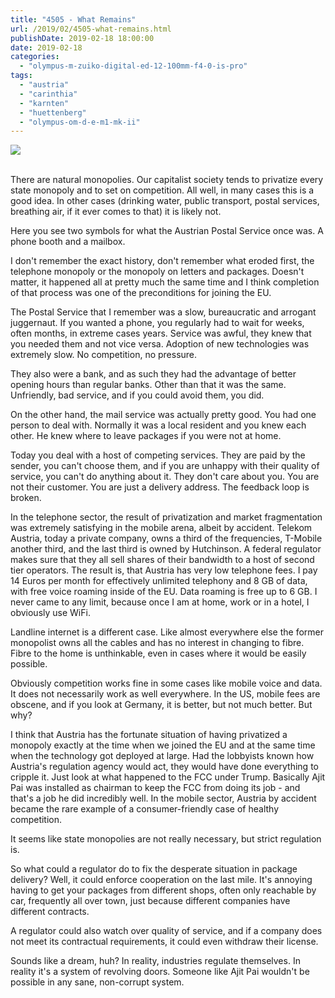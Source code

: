 ```yaml
---
title: "4505 - What Remains"
url: /2019/02/4505-what-remains.html
publishDate: 2019-02-18 18:00:00
date: 2019-02-18
categories: 
  - "olympus-m-zuiko-digital-ed-12-100mm-f4-0-is-pro"
tags: 
  - "austria"
  - "carinthia"
  - "karnten"
  - "huettenberg"
  - "olympus-om-d-e-m1-mk-ii"
---
```

<div class="container">
<div class="center"><a target="_blank" href="https://d25zfm9zpd7gm5.cloudfront.net/1200x1200/2017/20171124_154717_lr.jpg"><img class="webfeedsFeaturedVisual" src="https://d25zfm9zpd7gm5.cloudfront.net/0600x0600/2017/20171124_154717_lr.jpg" /></a></div>
</div>
<br />

There are natural monopolies. Our capitalist society tends to
privatize every state monopoly and to set on competition. All well,
in many cases this is a good idea. In other cases (drinking water,
public transport, postal services, breathing air, if it ever comes to
that) it is likely not.

Here you see two symbols for what the Austrian Postal Service once
was. A phone booth and a mailbox.

I don't remember the exact history, don't remember what eroded
first, the telephone monopoly or the monopoly on letters and
packages. Doesn't matter, it happened all at pretty much the same
time and I think completion of that process was one of the
preconditions for joining the EU.

The Postal Service that I remember was a slow, bureaucratic and
arrogant juggernaut. If you wanted a phone, you regularly had to
wait for weeks, often months, in extreme cases years. Service was
awful, they knew that you needed them and not vice versa. Adoption
of new technologies was extremely slow. No competition, no pressure.

They also were a bank, and as such they had the advantage of better
opening hours than regular banks. Other than that it was the same.
Unfriendly, bad service, and if you could avoid them, you did.

On the other hand, the mail service was actually pretty good. You
had one person to deal with. Normally it was a local resident and
you knew each other. He knew where to leave packages if you were not
at home.

Today you deal with a host of competing services. They are paid by
the sender, you can't choose them, and if you are unhappy with their
quality of service, you can't do anything about it. They don't care
about you. You are not their customer. You are just a delivery
address. The feedback loop is broken.

In the telephone sector, the result of privatization and market
fragmentation was extremely satisfying in the mobile arena, albeit
by accident. Telekom Austria, today a private company, owns a third
of the frequencies, T-Mobile another third, and the last third is
owned by Hutchinson. A federal regulator makes sure that they all
sell shares of their bandwidth to a host of second tier operators.
The result is, that Austria has very low telephone fees. I pay 14
Euros per month for effectively unlimited telephony and 8 GB of
data, with free voice roaming inside of the EU. Data roaming is free
up to 6 GB. I never came to any limit, because once I am at home,
work or in a hotel, I obviously use WiFi.

Landline internet is a different case. Like almost everywhere else
the former monopolist owns all the cables and has no interest in
changing to fibre. Fibre to the home is unthinkable, even in cases
where it would be easily possible.

Obviously competition works fine in some cases like mobile voice and
data. It does not necessarily work as well everywhere. In the US,
mobile fees are obscene, and if you look at Germany, it is better,
but not much better. But why?

I think that Austria has the fortunate situation of having
privatized a monopoly exactly at the time when we joined the EU and
at the same time when the technology got deployed at large. Had the
lobbyists known how Austria's regulation agency would act, they
would have done everything to cripple it. Just look at what happened
to the FCC under Trump. Basically Ajit Pai was installed as chairman
to keep the FCC from doing its job - and that's a job he did
incredibly well. In the mobile sector, Austria by accident became
the rare example of a consumer-friendly case of healthy competition.

It seems like state monopolies are not really necessary, but strict
regulation is.

So what could a regulator do to fix the desperate situation in
package delivery? Well, it could enforce cooperation on the last
mile. It's annoying having to get your packages from different
shops, often only reachable by car, frequently all over town, just
because different companies have different contracts.

A regulator could also watch over quality of service, and if a
company does not meet its contractual requirements, it could even
withdraw their license.

Sounds like a dream, huh? In reality, industries regulate
themselves. In reality it's a system of revolving doors. Someone
like Ajit Pai wouldn't be possible in any sane, non-corrupt system.